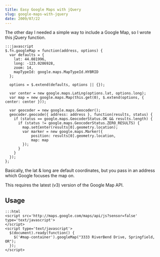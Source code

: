```yaml
---
title: Easy Google Maps with jQuery
slug: google-maps-with-jquery
date: 2009/07/22
---
```


The other day I needed a simple way to include a Google Map, so I wrote this jQuery function.

    :::javascript
    $.fn.googleMap = function(address, options) {
      var defaults = {
        lat: 44.081996,
        long: -123.0286928,
        zoom: 14,
        mapTypeId: google.maps.MapTypeId.HYBRID
      };

      options = $.extend(defaults, options || {});

      var center = new google.maps.LatLng(options.lat, options.long);
      var map = new google.maps.Map(this.get(0), $.extend(options, { center: center }));

      var geocoder = new google.maps.Geocoder();
      geocoder.geocode({ address: address }, function(results, status) {
        if (status == google.maps.GeocoderStatus.OK && results.length) {
          if (status != google.maps.GeocoderStatus.ZERO_RESULTS) {
            map.setCenter(results[0].geometry.location);
            var marker = new google.maps.Marker({
                position: results[0].geometry.location,
                map: map
            });
          }
        }
      });
    };

Basically, the lat & long are default coordinates, but you pass in an address which Google focuses the map on.

This requires the latest (v3) version of the Google Map API.

Usage
-----

    :::html
    <script src='http://maps.google.com/maps/api/js?sensor=false' type='text/javascript'>
    </script>
    <script type='text/javascript'>
      $(document).ready(function() {
        $('#map-container').googleMap("3333 RiverBend Drive, Springfield, OR");
      });
    </script>